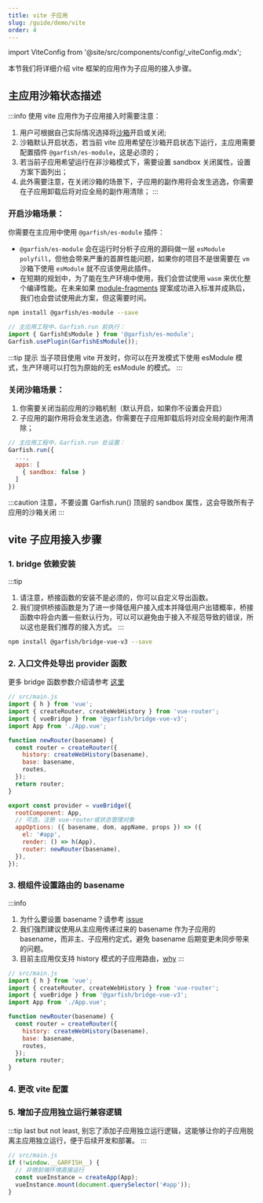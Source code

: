 ```yaml
---
title: vite 子应用
slug: /guide/demo/vite
order: 4
---
```


import ViteConfig from '@site/src/components/config/_viteConfig.mdx';

本节我们将详细介绍 vite 框架的应用作为子应用的接入步骤。

## 主应用沙箱状态描述

:::info
使用 vite 应用作为子应用接入时需要注意：

1. 用户可根据自己实际情况选择将[沙箱](../concept/sandbox.md)开启或关闭;
2. 沙箱默认开启状态，若当前 vite 应用希望在沙箱开启状态下运行，主应用需要配置插件 `@garfish/es-module`，这是必须的；
3. 若当前子应用希望运行在非沙箱模式下，需要设置 sandbox 关闭属性，设置方案下面列出；
4. 此外需要注意，在关闭沙箱的场景下，子应用的副作用将会发生逃逸，你需要在子应用卸载后将对应全局的副作用清除；
:::

### 开启沙箱场景：

你需要在主应用中使用 `@garfish/es-module` 插件：

- `@garfish/es-module` 会在运行时分析子应用的源码做一层 `esModule polyfill`，但他会带来严重的首屏性能问题，如果你的项目不是很需要在 `vm` 沙箱下使用 `esModule` 就不应该使用此插件。
- 在短期的规划中，为了能在生产环境中使用，我们会尝试使用 `wasm` 来优化整个编译性能。在未来如果 [module-fragments](https://github.com/tc39/proposal-module-fragments) 提案成功进入标准并成熟后，我们也会尝试使用此方案，但这需要时间。

```bash npm2yarn
npm install @garfish/es-module --save
```

```js
// 主应用工程中，Garfish.run 前执行：
import { GarfishEsModule } from '@garfish/es-module';
Garfish.usePlugin(GarfishEsModule());
```

:::tip 提示
当子项目使用 vite 开发时，你可以在开发模式下使用 esModule 模式，生产环境可以打包为原始的无 esModule 的模式。
:::

### 关闭沙箱场景：

1. 你需要关闭当前应用的沙箱机制（默认开启，如果你不设置会开启）
2. 子应用的副作用将会发生逃逸，你需要在子应用卸载后将对应全局的副作用清除；

```js
// 主应用工程中，Garfish.run 处设置：
Garfish.run({
  ...,
  apps: [
    { sandbox: false }
  ]
})
```

:::caution
注意，不要设置 Garfish.run() 顶层的 sandbox 属性，这会导致所有子应用的沙箱关闭
:::

## vite 子应用接入步骤

### 1. bridge 依赖安装

:::tip
1. 请注意，桥接函数的安装不是必须的，你可以自定义导出函数。
2. 我们提供桥接函数是为了进一步降低用户接入成本并降低用户出错概率，桥接函数中将会内置一些默认行为，可以可以避免由于接入不规范导致的错误，所以这也是我们推荐的接入方式。
:::

```bash npm2yarn
npm install @garfish/bridge-vue-v3 --save
```
### 2. 入口文件处导出 provider 函数

更多 bridge 函数参数介绍请参考 [这里](/guide/bridge)

```js
// src/main.js
import { h } from 'vue';
import { createRouter, createWebHistory } from 'vue-router';
import { vueBridge } from '@garfish/bridge-vue-v3';
import App from './App.vue';

function newRouter(basename) {
  const router = createRouter({
    history: createWebHistory(basename),
    base: basename,
    routes,
  });
  return router;
}

export const provider = vueBridge({
  rootComponent: App,
  // 可选，注册 vue-router或状态管理对象
  appOptions: ({ basename, dom, appName, props }) => ({
    el: '#app',
    render: () => h(App),
    router: newRouter(basename),
  }),
});
```

### 3. 根组件设置路由的 basename

:::info
1. 为什么要设置 basename？请参考 [issue](../../issues/childApp.md#子应用拿到-basename-的作用)
2. 我们强烈建议使用从主应用传递过来的 basename 作为子应用的 basename，而非主、子应用约定式，避免 basename 后期变更未同步带来的问题。
3. 目前主应用仅支持 history 模式的子应用路由，[why](../../issues/childApp.md#为什么主应用仅支持-history-模式)
:::

```js
// src/main.js
import { h } from 'vue';
import { createRouter, createWebHistory } from 'vue-router';
import { vueBridge } from '@garfish/bridge-vue-v3';
import App from './App.vue';

function newRouter(basename) {
  const router = createRouter({
    history: createWebHistory(basename),
    base: basename,
    routes,
  });
  return router;
}
```

### 4. 更改 vite 配置

<ViteConfig />

### 5. 增加子应用独立运行兼容逻辑

:::tip
last but not least, 别忘了添加子应用独立运行逻辑，这能够让你的子应用脱离主应用独立运行，便于后续开发和部署。
:::

```js
// src/main.js
if (!window.__GARFISH__) {
  // 非微前端环境直接运行
  const vueInstance = createApp(App);
  vueInstance.mount(document.querySelector('#app'));
}
```
